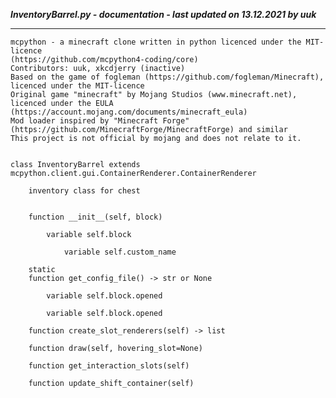 ***InventoryBarrel.py - documentation - last updated on 13.12.2021 by uuk***
___

    mcpython - a minecraft clone written in python licenced under the MIT-licence 
    (https://github.com/mcpython4-coding/core)
    Contributors: uuk, xkcdjerry (inactive)
    Based on the game of fogleman (https://github.com/fogleman/Minecraft), licenced under the MIT-licence
    Original game "minecraft" by Mojang Studios (www.minecraft.net), licenced under the EULA
    (https://account.mojang.com/documents/minecraft_eula)
    Mod loader inspired by "Minecraft Forge" (https://github.com/MinecraftForge/MinecraftForge) and similar
    This project is not official by mojang and does not relate to it.


    class InventoryBarrel extends mcpython.client.gui.ContainerRenderer.ContainerRenderer
        
        inventory class for chest


        function __init__(self, block)

            variable self.block

                variable self.custom_name

        static
        function get_config_file() -> str or None

            variable self.block.opened

            variable self.block.opened

        function create_slot_renderers(self) -> list

        function draw(self, hovering_slot=None)

        function get_interaction_slots(self)

        function update_shift_container(self)